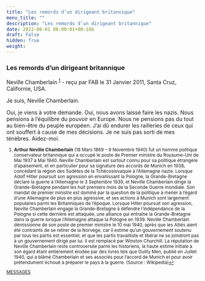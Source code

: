 ```yaml
---
title: "Les remords d’un dirigeant britannique"
menu_title: ""
description: "Les remords d’un dirigeant britannique"
date: 2022-06-01 06:00:01+00:186
draft: False
hidden: True
weight:
---
```

### Les remords d’un dirigeant britannique

Neville Chamberlain <sup id="a1">[1](#f1)</sup> - reçu par FAB le 31 Janvier 2011, Santa Cruz, Californie, USA.

Je suis, Neville Chamberlain.

Oui, je viens à votre demande. Oui, nous avons laissé faire les nazis. Nous pensions à l’équilibre du pouvoir en Europe. Nous ne pensions pas du tout au bien-être du peuple européen. J’ai dû endurer les railleries de ceux qui ont souffert à cause de mes décisions. Je ne suis pas sorti de mes ténèbres. Aidez-moi.
<small>

1. <large id="f1"> **Arthur Neville Chamberlain** (18 Mars 1869 – 9 Novembre 1940) fut un homme politique conservateur britannique qui a occupé le poste de Premier ministre du Royaume-Uni de Mai 1937 à Mai 1940. Neville Chamberlain est surtout connu pour sa politique étrangère d’apaisement, et en particulier pour sa signature des accords de Munich en 1938, concédant la région des Sudètes de la Tchécoslovaquie à l’Allemagne nazie. Lorsque Adolf Hitler poursuit son agression en envahissant la Pologne, la Grande-Bretagne déclare la guerre à l’Allemagne le 3 Septembre 1939, et Neville Chamberlain dirige la Grande-Bretagne pendant les huit premiers mois de la Seconde Guerre mondiale. Son mandat de premier ministre est dominé par la question de la politique à mener à l’égard d’une Allemagne de plus en plus agressive, et ses actions à Munich sont largement populaires parmi les Britanniques de l’époque. Lorsque Hitler poursuit son agression, Neville Chamberlain engage la Grande-Bretagne à défendre l’indépendance de la Pologne si cette dernière est attaquée, une alliance qui entraîne la Grande-Bretagne dans la guerre lorsque l’Allemagne attaque la Pologne en 1939. Neville Chamberlain démissionne de son poste de premier ministre le 10 mai 1940, après que les Alliés aient été contraints de se retirer de la Norvège, car il estime qu’un gouvernement soutenu par tous les partis est essentiel, et que les partis travailliste et libéral ne se joindront pas à un gouvernement dirigé par lui. Il est remplacé par Winston Churchill. La réputation de Neville Chamberlain reste controversée parmi les historiens, la haute estime initiale à son égard étant entièrement érodée par des livres tels que Guilty Men, publié en Juillet 1940, qui a blâmé Chamberlain et ses associés pour l’accord de Munich et pour avoir prétendument échoué à préparer le pays à la guerre. (Source : Wikipedia)[↩](#a1)

[MESSAGES](fr-contemporary-messages/fr-contemporary-messages-by-date-order/fr-contemporary-messages-2011/)

